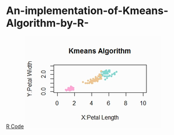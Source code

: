 # An-implementation-of-Kmeans-Algorithm-by-R-

[R Code](https://github.com/CubatLin/An-implementation-of-Kmeans-Algorithm-by-R-/blob/master/kmeans_MIACadm.R)
![image](https://github.com/CubatLin/An-implementation-of-Kmeans-Algorithm-by-R-/blob/master/KmeansVisulization.jpeg)
